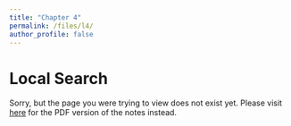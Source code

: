 ```yaml
---
title: "Chapter 4"
permalink: /files/l4/
author_profile: false
---
```


# Local Search

Sorry, but the page you were trying to view does not exist yet. Please visit [here](https://www.overleaf.com/read/fzxzggrbrqvj) for the PDF version of the notes instead.

